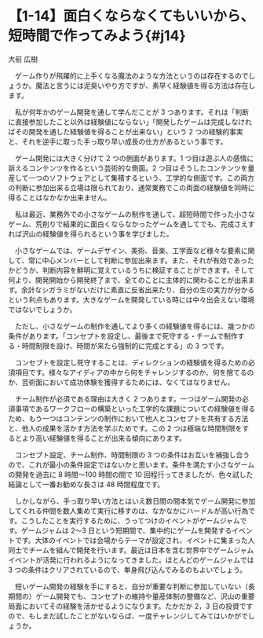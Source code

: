 # 【1-14】面白くならなくてもいいから、短時間で作ってみよう{#j14}

<div class="author">大前 広樹</div>

　ゲーム作りが飛躍的に上手くなる魔法のような方法というのは存在するのでしょうか。魔法と言うには泥臭いやり方ですが、素早く経験値を得る方法は存在します。

　私が何年かのゲーム開発を通して学んだことが 3 つあります。それは「判断に直接参加したこと以外は経験値にならない」「開発したゲームは完成しなければその開発を通した経験値を得ることが出来ない」という 2 つの経験的事実と、それを逆手に取った手っ取り早い成長の仕方があるという事です。

　ゲーム開発には大きく分けて 2 つの側面があります。1 つ目は遊ぶ人の感情に訴えるコンテンツを作るという芸術的な側面。2 つ目はそうしたコンテンツを量産して一つのソフトウェアとして集積するという、工学的な側面です。この両方の判断に参加出来る立場は限られており、通常業務でこの両面の経験値を同時に得ることはなかなか出来ません。

　私は最近、業務外での小さなゲームの制作を通して、超短時間で作った小さなゲーム、荒削りで結果的に面白くならなかったゲームを通してでも、完成さえすれば沢山の経験値を得られるという事を学びました。

　小さなゲームでは、ゲームデザイン、美術、音楽、工学面など様々な要素に関して、常に中心メンバーとして判断に参加出来ます。また、それが有効であったかどうか、判断内容を鮮明に覚えているうちに検証することができます。そして何より、開発開始から開発終了まで、全てのことに主体的に関わることが出来ます。余計なシガラミがないだけに素直に反省出来たり、自分の生の実力が分かるという利点もあります。大きなゲームを開発している時には中々出会えない環境ではないでしょうか。

　ただし、小さなゲームの制作を通してより多くの経験値を得るには、幾つかの条件があります。「コンセプトを設定し、最後まで死守する・チームで制作する・時間制限を設け、時間が来たら強制的に完成とする」の 3 つです。

　コンセプトを設定し死守することは、ディレクションの経験値を得るための必須項目です。様々なアイディアの中から何をチャレンジするのか、何を捨てるのか、芸術面において成功体験を獲得するためには、なくてはなりません。

　チーム制作が必須である理由は大きく 2 つあります。一つはゲーム開発の必須事項であるワークフローの構築といった工学的な課題についての経験値を得るため、もう一つはコンテンツの制作において他人とコンセプトを共有する方法と、他人の成果を活かす方法を学ぶためです。この 2 つは極端な時間制限をするとより高い経験値を得ることが出来る傾向にあります。

　コンセプト設定、チーム制作、時間制限の 3 つの条件はお互いを補強し合うので、これが最小の条件設定ではないかと思います。条件を満たす小さなゲームの開発を過去に 8 時間～100 時間の間で 10 回程行ってきましたが、色々試した結論として一番お勧めな長さは 48 時間程度です。

　しかしながら、手っ取り早い方法とはいえ数日間の間本気でゲーム開発に参加してくれる仲間を数人集めて実行に移すのは、なかなかにハードルが高い行為です。こうしたことを実行するために、うってつけのイベントがゲームジャムです。ゲームジャムは 2～3 日という短期間で、集中的にゲームを開発するイベントです。大体のイベントでは会場からテーマが設定され、イベントに集まった人同士でチームを組んで開発を行います。最近は日本を含む世界中でゲームジャムイベントが活発に行われるようになってきました。ほとんどのゲームジャムでは 3 つの条件はクリアされているので、単身飛び込んでみるのもよいでしょう。

　短いゲーム開発の経験を手にすると、自分が重要な判断に参加していない（長期間の）ゲーム開発でも、コンセプトの維持や量産体制の整備など、沢山の重要局面においてその経験を活かせるようになります。たかだか 2，3 日の投資ですので、もしまだ試したことがないならば、一度チャレンジしてみてはいかがでしょうか。

